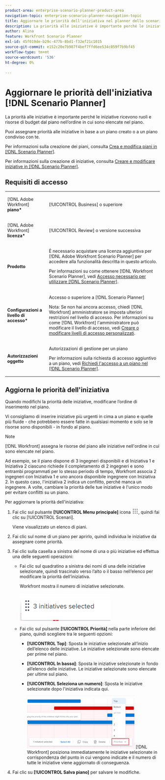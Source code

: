 ```yaml
---
product-area: enterprise-scenario-planner-product-area
navigation-topic: enterprise-scenario-planner-navigation-topic
title: Aggiornare le priorità dell'iniziativa nel planner dello scenario
description: La priorità alle iniziative è importante perché le iniziative ricevono ruoli e risorse di budget dal piano nell’ordine in cui sono elencate nel piano.
author: Alina
feature: Workfront Scenario Planner
exl-id: 45f019de-b29c-477b-8bd1-f32ef21c1015
source-git-commit: e152c20e7b987f4bef7ffd6ee534c059f7b9bf45
workflow-type: tm+mt
source-wordcount: '536'
ht-degree: 0%

---
```


# Aggiornare le priorità dell&#39;iniziativa [!DNL Scenario Planner]

La priorità alle iniziative è importante perché le iniziative ricevono ruoli e risorse di budget dal piano nell’ordine in cui sono elencate nel piano.

Puoi assegnare priorità alle iniziative in base a un piano creato o a un piano condiviso con te.

Per informazioni sulla creazione dei piani, consulta [Crea e modifica piani in [!DNL Scenario Planner]](../scenario-planner/create-and-edit-plans.md).

Per informazioni sulla creazione di iniziative, consulta [Creare e modificare iniziative in [!DNL Scenario Planner]](../scenario-planner/create-and-edit-initiatives.md).

## Requisiti di accesso

<table style="table-layout:auto"> 
 <col> 
 <col> 
 <tbody> 
  <tr> 
   <td> <p>[!DNL Adobe Workfront]<b> piano*</b> </p> </td> 
   <td>[!UICONTROL Business] o superiore</td> 
  </tr> 
  <tr> 
   <td> <p>[!DNL Adobe Workfront]<b> licenza*</b> </p> </td> 
   <td> <p>[!UICONTROL Review] o versione successiva</p> </td> 
  </tr> 
  <tr> 
   <td><b>Prodotto</b> </td> 
   <td> <p>È necessario acquistare una licenza aggiuntiva per [!DNL Adobe Workfront Scenario Planner] per accedere alla funzionalità descritta in questo articolo.</p> <p>Per informazioni su come ottenere [!DNL Workfront Scenario Planner], vedi <a href="../scenario-planner/access-needed-to-use-sp.md" class="MCXref xref">Accesso necessario per utilizzare [!DNL Scenario Planner]</a>. </p> </td> 
  </tr> 
  <tr data-mc-conditions=""> 
   <td><strong>Configurazioni a livello di accesso*</strong> </td> 
   <td> <p>Accesso o superiore a [!DNL Scenario Planner]</p> <p>Nota: Se non hai ancora accesso, chiedi [!DNL Workfront] amministratore se imposta ulteriori restrizioni nel livello di accesso. Per informazioni su come [!DNL Workfront] l'amministratore può modificare il livello di accesso, vedi <a href="../administration-and-setup/add-users/configure-and-grant-access/create-modify-access-levels.md" class="MCXref xref">Creare o modificare livelli di accesso personalizzati</a>.</p> </td> 
  </tr> 
  <tr data-mc-conditions=""> 
   <td> <p><strong>Autorizzazioni oggetto</strong> </p> </td> 
   <td> <p>Autorizzazioni di gestione per un piano</p> <p>Per informazioni sulla richiesta di accesso aggiuntivo a un piano, vedi <a href="../scenario-planner/request-access-to-plan.md" class="MCXref xref">Richiedi l'accesso a un piano nel [!DNL Scenario Planner]</a>.</p> </td> 
  </tr> 
 </tbody> 
</table>

## Aggiorna le priorità dell&#39;iniziativa

Quando modifichi la priorità delle iniziative, modificane l’ordine di inserimento nel piano.

Vi consigliamo di inserire iniziative più urgenti in cima a un piano e quelle più fluide - che potrebbero essere fatte in qualsiasi momento e solo se le risorse sono disponibili - in fondo al piano.

>[!NOTE]
>
>[!DNL Workfront] assegna le risorse del piano alle iniziative nell&#39;ordine in cui sono elencate nel piano.
>
>Ad esempio, se il piano dispone di 3 ingegneri disponibili e di Iniziativa 1 e Iniziativa 2 ciascuno richiede il completamento di 2 ingegneri e sono entrambi programmati per lo stesso periodo di tempo, Workfront associa 2 ingegneri con Iniziativa 1 e uno ancora disponibile ingegnere con Iniziativa 2. In questo caso, l&#39;iniziativa 2 indica un conflitto, perché manca un ingegnere. A volte, cambiare la priorità delle tue iniziative è l&#39;unico modo per evitare conflitti su un piano.

Per aggiornare la priorità dell&#39;iniziativa:

1. Fai clic sul pulsante **[!UICONTROL Menu principale]** icona ![](assets/main-menu-icon.png), quindi fai clic su [!UICONTROL Scenari].

   Viene visualizzato un elenco di piani.

1. Fai clic sul nome di un piano per aprirlo, quindi individua le iniziative da assegnare come priorità.
1. Fai clic sulla casella a sinistra del nome di una o più iniziative ed effettua una delle seguenti operazioni:

   * Fai clic sul quadratino a sinistra dei nomi di una delle iniziative selezionate, quindi trascinalo verso l’alto o il basso nell’elenco per modificare la priorità dell’iniziativa.

      Workfront mostra il numero di iniziative selezionate.

      ![](assets/multi-select-initiative-number.png)

   * Fai clic sul pulsante **[!UICONTROL Priorità]** nella parte inferiore del piano, quindi scegliere tra le seguenti opzioni:

      * **[!UICONTROL Top]**: Sposta le iniziative selezionate all’inizio dell’elenco delle iniziative. Le iniziative selezionate sono elencate per prime nel piano.
      * **[!UICONTROL In basso]**: Sposta le iniziative selezionate in fondo all’elenco delle iniziative. Le iniziative selezionate sono elencate per ultime sul piano.
      * **[!UICONTROL Seleziona un numero]**: Sposta le iniziative selezionate dopo l&#39;iniziativa indicata qui.

         ![](assets/prioritize-initiatives-expanded-highlighted-350x171.png)
      [!DNL Workfront] posiziona immediatamente le iniziative selezionate in corrispondenza del punto in cui vengono indicate e il numero di tutte le iniziative viene aggiornato di conseguenza.


1. Fai clic su **[!UICONTROL Salva piano]** per salvare le modifiche.
